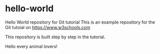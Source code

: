 # hello-world
Hello World repository for Git tutorial
This is an example repository for the Git tutoial on https://www.w3schools.com

This repository is built step by step in the tutorial.

Hello every animal lovers!
